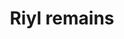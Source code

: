 ---
layout: item
title: Riyl remains
item-id: 3400
datatable: true
id: 3400
name: "Riyl remains"
members: true
lowalch: 0
highalch: 0
examine: "The remains of a deadly shade."
monsters:
  - id: 1281
    name: "Riyl Shadow"
    members: true
    combat_level: 80
    wiki_url: "https://oldschool.runescape.wiki/w/Riyl_Shade#Shadow"
    drops:
      - quantity: "1"
        rarity: 1
        drop_requirements: null
  - id: 1282
    name: "Riyl Shade"
    members: true
    combat_level: 80
    wiki_url: "https://oldschool.runescape.wiki/w/Riyl_Shade#Shade"
    drops:
      - quantity: "1"
        rarity: 1
        drop_requirements: null
  - id: 5631
    name: "Riyl shadow"
    members: true
    combat_level: 80
    wiki_url: "https://oldschool.runescape.wiki/w/Riyl_shadow_(Temple_Trekking)"
    drops:
      - quantity: "1"
        rarity: 1
        drop_requirements: null
---